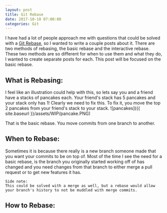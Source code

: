 ```yaml
---
layout: post
title: Git Rebase
date: 2017-10-10 07:00:00
categories: Git
---
```


I have had a lot of people approach me with questions that could be solved with a [Git Rebase](https://git-scm.com/book/en/v2/Git-Branching-Rebasing), so I wanted to write a couple posts about it.
There are two methods of rebasing, the basic rebase and the interactive rebase.
These two methods are so different for when to use them and what they do, I wanted to create separate posts for each.
This post will be focused on the basic rebase.

## What is Rebasing:

I feel like an illustration could help with this, so lets say you and a friend have a stacks of pancakes each.
Your friend's stack has 5 pancakes and your stack only has 1! Clearly we need to fix this.
To fix it, you move the top 2 pancakes from your friend's stack to your stack.
![pancakes]({{ site.baseurl }}/assets/WIP/pancake.PNG)

That is the basic rebase.
You move commits from one branch to another.

## When to Rebase:

Sometimes it is because there really is a new branch someone made that you want your commits to be on top of.
Most of the time I see the need for a basic rebase, is the branch you originally started working off of has changed and you need changes from that branch to either merge a pull request or to get new features it has.
```
Side note:
This could be solved with a merge as well, but a rebase would allow your branch's history to not be muddled with merge commits.
```

## How to Rebase: